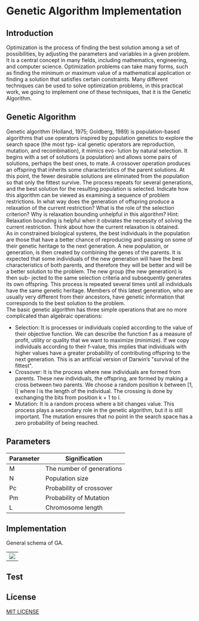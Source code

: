 # Genetic Algorithm Implementation

## Introduction 
Optimization is the process of finding the best solution among a set of possibilities, by adjusting the parameters and variables in a given problem. It is a central concept in many fields, including mathematics, engineering, and computer science. Optimization problems can take many forms, such as finding the minimum or maximum value of a mathematical application or finding a solution that satisfies certain constraints. Many different techniques can be used to solve optimization problems, in this practical work, we going to implement one of these techniques, that it is the Genetic Algorithm.

## Genetic Algorithm 
Genetic algorithm (Holland, 1975; Goldberg, 1989) is population-based algorithms that use operators inspired by population genetics to explore the search space (the most typ- ical genetic operators are reproduction, mutation, and recombination), it mimics evo- lution by natural selection. It begins with a set of solutions (a population) and allows some pairs of solutions, perhaps the best ones, to mate. A crossover operation produces an offspring that inherits some characteristics of the parent solutions. At this point, the fewer desirable solutions are eliminated from the population so that only the fittest survive. The process repeats for several generations, and the best solution for the resulting population is selected. Indicate how this algorithm can be viewed as examining a sequence of problem restrictions. In what way does the generation of offspring produce a relaxation of the current restriction? What is the role of the selection criterion? Why is relaxation bounding unhelpful in this algorithm? Hint: Relaxation bounding is helpful when it obviates the necessity of solving the current restriction. Think about how the current relaxation is obtained.<br />
As in constrained biological systems, the best individuals in the population are those that have a better chance of reproducing and passing on some of their genetic heritage to the next generation. A new population, or generation, is then created by combining the genes of the parents. It is expected that some individuals of the new generation will have the best characteristics of both parents, and therefore they will be better and will be a better solution to the problem. The new group (the new generation) is then sub- jected to the same selection criteria and subsequently generates its own offspring. This process is repeated several times until all individuals have the same genetic heritage. Members of this latest generation, who are usually very different from their ancestors, have genetic information that corresponds to the best solution to the problem.<br />
The basic genetic algorithm has three simple operations that are no more complicated than algebraic operations:<br />
* Selection: It is processes or individuals copied according to the value of their objective function. We can describe the function f as a measure of profit, utility or quality that we want to maximize (minimize). If we copy individuals according to their f-value, this implies that individuals with higher values have a greater probability of contributing offspring to the next generation. This is an artificial version of Darwin’s "survival of the fittest".<br />
* Crossover: It is the process where new individuals are formed from parents. These new individuals, the offspring, are formed by making a cross between two parents. We choose a random position k between [1, l] where l is the length of the individual. The crossing is done by exchanging the bits from position k + 1 to l.<br />
* Mutation: It is a random process where a bit changes value. This process plays a secondary role in the genetic algorithm, but it is still important. The mutation ensures that no point in the search space has a zero probability of being reached.

## Parameters

<table align="center">
  <thead>
    <tr>
    <th>Parameter</th> <th>Signification</th>
    </tr>
  </thead>
  <tbody>
    <tr>
      <td>M</td>
      <td>The number of generations</td>
    </tr>
    <tr>
      <td>N</td>
      <td>Population size</td>
    </tr>
    <tr>
      <td>Pc</td>
      <td>Probability of crossover</td>
    </tr>
    <tr>
      <td>Pm</td>
      <td>Probability of Mutation</td>
    </tr>
    <tr>
      <td>L</td>
      <td>Chromosome length</td>
    </tr>
   </tbody>
</table>

## Implementation
General schema of GA.

<table align="center">
    <tr>
        <td><img src="https://github.com/SDAllouche/mas-genetic-algorithm/assets/102489525/a63691b4-c856-4a5b-bef6-a04b0a12154b"/></td>
    </tr>
</table>

## Test



## License
[MIT LICENSE](License)
